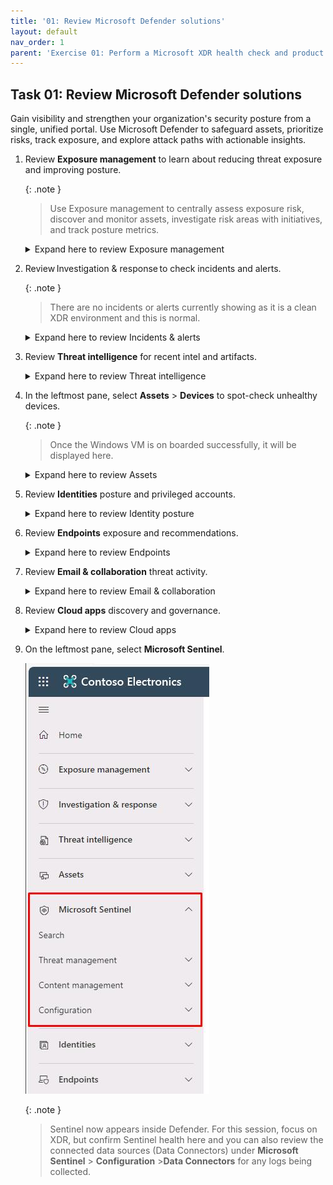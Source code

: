 ```yaml
---
title: '01: Review Microsoft Defender solutions'
layout: default
nav_order: 1
parent: 'Exercise 01: Perform a Microsoft XDR health check and product familiarization'
---
```


## Task 01: Review Microsoft Defender solutions

Gain visibility and strengthen your organization's security posture from a single, unified portal. Use Microsoft Defender to safeguard assets, prioritize risks, track exposure, and explore attack paths with actionable insights.


1. Review **Exposure management** to learn about reducing threat exposure and improving posture.

    {: .note }
    > Use Exposure management to centrally assess exposure risk, discover and monitor assets, investigate risk areas with initiatives, and track posture metrics.

    <details markdown='block'>
    <summary>Expand here to review Exposure management</summary>


    - In the leftmost pane, select **Exposure management** > **Secure score**.  

    - Review your organizations Secure Score and high-risk exposures.

        ![01-Exposure-Management.png](../../media/01-Exposure-Management.png) 

    - Observe recommendations and asset classes driving the exposure.

        ![02-Exposure-Management.png](../../media/02-Exposure-Management.png)   

    </details>

1. Review Investigation & response to check incidents and alerts. 

    {: .note }
    > There are no incidents or alerts currently showing as it is a clean XDR environment and this is normal. 

    <details markdown='block'>
    <summary>Expand here to review Incidents & alerts</summary>
    
    - In the leftmost pane, select **Investigation & response** > **Incidents & alerts** > **Incidents**.

    - Set the time filter to **1 Day**; review incidents.  
      
      ![03-Investigation-Response.png](../../media/03-Investigation-Response.png)

    - In the leftmost pane, under the same subcategory, select **Alerts**, then review alerts for **1 Day**.  
      
      ![04-Investigation-Response.png](../../media/04-Investigation-Response.png)

    </details>

1. Review **Threat intelligence** for recent intel and artifacts.

    <details markdown='block'>
    <summary>Expand here to review Threat intelligence</summary>

    - In the leftmost pane, select **Threat intelligence**, then **Intel explorer**.

    - Skim recent articles relevant to your environment.  
      
      ![05-Threat-Intelligence.png](../../media/05-Threat-Intelligence.png)

    </details>

1. In the leftmost pane, select **Assets** > **Devices** to spot-check unhealthy devices. 

    {: .note }
    > Once the Windows VM is on boarded successfully, it will be displayed here.

    <details markdown='block'>
    <summary>Expand here to review Assets</summary>

    - In the leftmost pane, select **Assets** > **Devices** to spot-check unhealthy devices.  
      
      ![06-Assets.png](../../media/06-Assets.png) 

    - In the leftmost pane, select **Assets** > **Identities** to review highly privileged identities.  
      
      ![07-Assets.png](../../media/07-Assets.png) 

    - In the leftmost pane, select **Assets** > **Applications** to review newly discovered and untagged high-risk, high-traffic, and GenAI apps.  
      
      ![08-Assets.png](../../media/08-Assets.png)

    </details>

1. Review **Identities** posture and privileged accounts.

    <details markdown='block'>
    <summary>Expand here to review Identity posture</summary>

    - In the leftmost pane, select **Identities** > **Dashboard**.  
      
      ![09-Identities.png](../../media/09-Identities.png)  

    - Review **Identity posture** and highly privileged identities.  
      
      ![10-Identities.png](../../media/10-Identities.png)

    </details>

1. Review **Endpoints** exposure and recommendations.

    <details markdown='block'>
    <summary>Expand here to review Endpoints</summary>

    - In the leftmost pane, select **Endpoints**, then **Vulnerability management** and then **Dashboard**.  
      
      ![11-Endpoints.png](../../media/11-Endpoints.png)  

    - Review exposure score and top recommendations.

    - View your exposure score, which is associated with devices in your company.

    - View your top security recommendations, such as addressing impaired communications with devices, turning on firewall protection, or updating Microsoft Defender Antivirus definitions.

    - View remediation activities, such as any files that were sent to quarantine, or vulnerabilities found on devices.

    - Turn On: **Live Response**, **Live response for servers**, and **Live response unsigned script execution**, then select **Save preferences**.

       ![Containment-43.png](../../media/Containment-43.png)

    </details>

1. Review **Email & collaboration** threat activity.

    <details markdown='block'>
    <summary>Expand here to review Email & collaboration</summary>


    - In the leftmost pane, select **Email & collaboration**, then **Explorer**.

    - Review recent threats.

        {: .note }
        > Provides information around recent email threats (Phish, malware, spam, URLs, attachments and campaigns), pivot into message details and take response actions.  
      
      ![12-Email-Collaboration.png](../../media/12-Email-Collaboration.png)
    </details>

1. Review **Cloud apps** discovery and governance.

    <details markdown='block'>
    <summary>Expand here to review Cloud apps</summary>

    - In the leftmost pane, select **Cloud apps**, then **Cloud discovery**.

    - Review discovered applications and governance alerts.  
      
      ![12-CloudApps.png](../../media/12-CloudApps.png)

    </details>

1. On the leftmost pane, select **Microsoft Sentinel**.

    ![jopgbuub.jpg](../../media/jopgbuub.jpg)

    {: .note }
    > Sentinel now appears inside Defender. For this session, focus on XDR, but confirm Sentinel health here and you can also review the connected data sources (Data Connectors) under **Microsoft Sentinel** > **Configuration** >**Data Connectors** for any logs being collected. 
